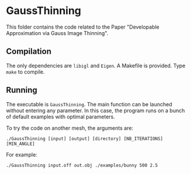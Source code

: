 # GaussThinning

This folder contains the code related to the Paper "Developable Approximation via Gauss Image Thinning". 

## Compilation

The only dependencies are `libigl` and `Eigen`. A Makefile is provided. Type `make` to compile.

## Running

The executable is `GaussThinning`. The main function can be launched without entering any parameter. In this case, the program runs on a bunch of default examples with optimal parameters.

To try the code on another mesh, the arguments are:

`./GaussThinning [input] [output] [directory] [NB_ITERATIONS] [MIN_ANGLE]`

For example:


`./GaussThinning input.off out.obj ./examples/bunny 500 2.5`
